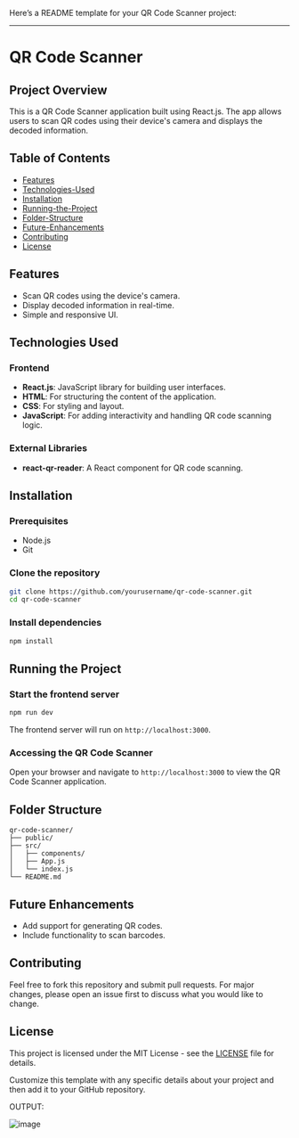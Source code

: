 Here’s a README template for your QR Code Scanner project:

---

# QR Code Scanner

## Project Overview
This is a QR Code Scanner application built using React.js. The app allows users to scan QR codes using their device's camera and displays the decoded information.

## Table of Contents
- [Features](#features)
- [Technologies-Used](#technologies-used)
- [Installation](#installation)
- [Running-the-Project](#running-the-project)
- [Folder-Structure](#folder-structure)
- [Future-Enhancements](#future-enhancements)
- [Contributing](#contributing)
- [License](#license)

## Features
- Scan QR codes using the device's camera.
- Display decoded information in real-time.
- Simple and responsive UI.

## Technologies Used

### Frontend
- **React.js**: JavaScript library for building user interfaces.
- **HTML**: For structuring the content of the application.
- **CSS**: For styling and layout.
- **JavaScript**: For adding interactivity and handling QR code scanning logic.

### External Libraries
- **react-qr-reader**: A React component for QR code scanning.

## Installation

### Prerequisites
- Node.js
- Git

### Clone the repository
```bash
git clone https://github.com/yourusername/qr-code-scanner.git
cd qr-code-scanner
```

### Install dependencies
```bash
npm install
```

## Running the Project

### Start the frontend server
```bash
npm run dev
```
The frontend server will run on `http://localhost:3000`.

### Accessing the QR Code Scanner
Open your browser and navigate to `http://localhost:3000` to view the QR Code Scanner application.

## Folder Structure
```
qr-code-scanner/
├── public/
├── src/
│   ├── components/
│   ├── App.js
│   └── index.js
└── README.md
```

## Future Enhancements
- Add support for generating QR codes.
- Include functionality to scan barcodes.

## Contributing
Feel free to fork this repository and submit pull requests. For major changes, please open an issue first to discuss what you would like to change.

## License
This project is licensed under the MIT License - see the [LICENSE](LICENSE) file for details.

Customize this template with any specific details about your project and then add it to your GitHub repository.

OUTPUT:


![image](https://github.com/LokeshS1411/QR-Code-Scannar/assets/161941500/416eb32c-fef1-48ed-b864-716bd5aff64e)

